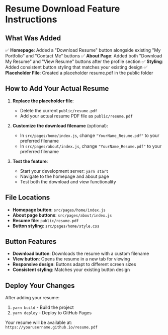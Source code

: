 # Resume Download Feature Instructions

## What Was Added

✅ **Homepage**: Added a "Download Resume" button alongside existing "My Portfolio" and "Contact Me" buttons
✅ **About Page**: Added both "Download My Resume" and "View Resume" buttons after the profile section
✅ **Styling**: Added consistent button styling that matches your existing design
✅ **Placeholder File**: Created a placeholder resume.pdf in the public folder

## How to Add Your Actual Resume

1. **Replace the placeholder file**:
   - Delete the current `public/resume.pdf` 
   - Add your actual resume PDF file as `public/resume.pdf`

2. **Customize the download filename** (optional):
   - In `src/pages/home/index.js`, change `"YourName_Resume.pdf"` to your preferred filename
   - In `src/pages/about/index.js`, change `"YourName_Resume.pdf"` to your preferred filename

3. **Test the feature**:
   - Start your development server: `yarn start`
   - Navigate to the homepage and about page
   - Test both the download and view functionality

## File Locations

- **Homepage button**: `src/pages/home/index.js`
- **About page buttons**: `src/pages/about/index.js`
- **Resume file**: `public/resume.pdf`
- **Button styling**: `src/pages/home/style.css`

## Button Features

- **Download button**: Downloads the resume with a custom filename
- **View button**: Opens the resume in a new tab for viewing
- **Responsive design**: Buttons adapt to different screen sizes
- **Consistent styling**: Matches your existing button design

## Deploy Your Changes

After adding your resume:
1. `yarn build` - Build the project
2. `yarn deploy` - Deploy to GitHub Pages

Your resume will be available at: `https://yourusername.github.io/resume.pdf` 